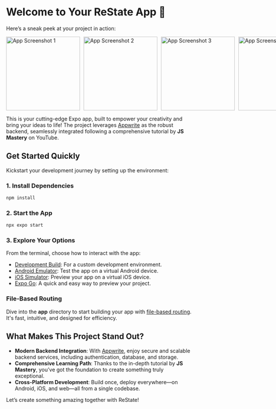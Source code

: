 # Welcome to Your ReState App 🙏

Here’s a sneak peek at your project in action:

<div style="display: flex; gap: 10px">
  <img src="https://github.com/user-attachments/assets/b8b6a7d0-f2c7-4500-9126-9d3732514ccc" alt="App Screenshot 1" width="200"  />
  <img src="https://github.com/user-attachments/assets/088d865c-3300-4108-a80c-2bffe5aa932b" alt="App Screenshot 2" width="200" />
  <img src="https://github.com/user-attachments/assets/dc3c1d18-a182-47eb-be11-fde6aee9a1d0" alt="App Screenshot 3" width="200" />
  <img src="https://github.com/user-attachments/assets/f4c39cc8-7021-4702-b420-d4fd862ba415" alt="App Screenshot 4" width="200" />
  <img src="https://github.com/user-attachments/assets/4d43a595-97ce-4e10-9f85-678629369892" alt="App Screenshot 5" width="200" />
</div>

This is your cutting-edge Expo app, built to empower your creativity and bring your ideas to life! The project leverages [Appwrite](https://appwrite.io) as the robust backend, seamlessly integrated following a comprehensive tutorial by **JS Mastery** on YouTube.

## Get Started Quickly

Kickstart your development journey by setting up the environment:

### 1. Install Dependencies

```bash
npm install
```

### 2. Start the App

```bash
npx expo start
```

### 3. Explore Your Options

From the terminal, choose how to interact with the app:

- [Development Build](https://docs.expo.dev/develop/development-builds/introduction/): For a custom development environment.
- [Android Emulator](https://docs.expo.dev/workflow/android-studio-emulator/): Test the app on a virtual Android device.
- [iOS Simulator](https://docs.expo.dev/workflow/ios-simulator/): Preview your app on a virtual iOS device.
- [Expo Go](https://expo.dev/go): A quick and easy way to preview your project.

### File-Based Routing

Dive into the **app** directory to start building your app with [file-based routing](https://docs.expo.dev/router/introduction/). It's fast, intuitive, and designed for efficiency.

## What Makes This Project Stand Out?

- **Modern Backend Integration**: With [Appwrite](https://appwrite.io), enjoy secure and scalable backend services, including authentication, database, and storage.
- **Comprehensive Learning Path**: Thanks to the in-depth tutorial by **JS Mastery**, you’ve got the foundation to create something truly exceptional.
- **Cross-Platform Development**: Build once, deploy everywhere—on Android, iOS, and web—all from a single codebase.

Let’s create something amazing together with ReState!


